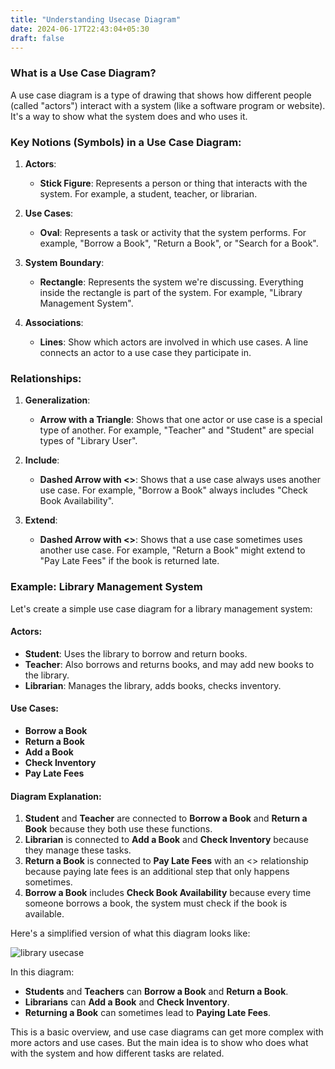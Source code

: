 ```yaml
---
title: "Understanding Usecase Diagram"
date: 2024-06-17T22:43:04+05:30
draft: false
---
```

### What is a Use Case Diagram?

A use case diagram is a type of drawing that shows how different people (called "actors") interact with a system (like a software program or website). It's a way to show what the system does and who uses it.

### Key Notions (Symbols) in a Use Case Diagram:

1. **Actors**:
    - **Stick Figure**: Represents a person or thing that interacts with the system. For example, a student, teacher, or librarian.

2. **Use Cases**:
    - **Oval**: Represents a task or activity that the system performs. For example, "Borrow a Book", "Return a Book", or "Search for a Book".

3. **System Boundary**:
    - **Rectangle**: Represents the system we're discussing. Everything inside the rectangle is part of the system. For example, "Library Management System".

4. **Associations**:
    - **Lines**: Show which actors are involved in which use cases. A line connects an actor to a use case they participate in.

### Relationships:

1. **Generalization**:
    - **Arrow with a Triangle**: Shows that one actor or use case is a special type of another. For example, "Teacher" and "Student" are special types of "Library User".

2. **Include**:
    - **Dashed Arrow with <<include>>**: Shows that a use case always uses another use case. For example, "Borrow a Book" always includes "Check Book Availability".

3. **Extend**:
    - **Dashed Arrow with <<extend>>**: Shows that a use case sometimes uses another use case. For example, "Return a Book" might extend to "Pay Late Fees" if the book is returned late.

### Example: Library Management System

Let's create a simple use case diagram for a library management system:

#### Actors:

- **Student**: Uses the library to borrow and return books.
- **Teacher**: Also borrows and returns books, and may add new books to the library.
- **Librarian**: Manages the library, adds books, checks inventory.

#### Use Cases:

- **Borrow a Book**
- **Return a Book**
- **Add a Book**
- **Check Inventory**
- **Pay Late Fees**

#### Diagram Explanation:

1. **Student** and **Teacher** are connected to **Borrow a Book** and **Return a Book** because they both use these functions.
2. **Librarian** is connected to **Add a Book** and **Check Inventory** because they manage these tasks.
3. **Return a Book** is connected to **Pay Late Fees** with an <<extend>> relationship because paying late fees is an additional step that only happens sometimes.
4. **Borrow a Book** includes **Check Book Availability** because every time someone borrows a book, the system must check if the book is available.

Here's a simplified version of what this diagram looks like:

![library usecase](/content-img/library-usecase.png)

In this diagram:

- **Students** and **Teachers** can **Borrow a Book** and **Return a Book**.
- **Librarians** can **Add a Book** and **Check Inventory**.
- **Returning a Book** can sometimes lead to **Paying Late Fees**.

This is a basic overview, and use case diagrams can get more complex with more actors and use cases. But the main idea is to show who does what with the system and how different tasks are related.

 